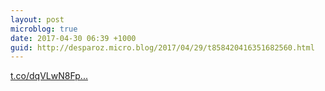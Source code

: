 ```yaml
---
layout: post
microblog: true
date: 2017-04-30 06:39 +1000
guid: http://desparoz.micro.blog/2017/04/29/t858420416351682560.html
---
```

[t.co/dqVLwN8Fp...](https://t.co/dqVLwN8Fpe)
